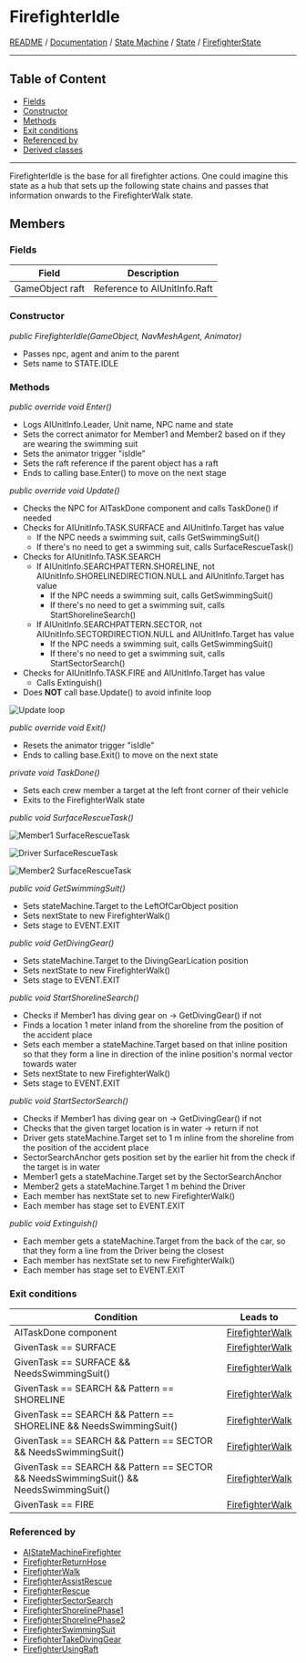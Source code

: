 # FirefighterIdle

[README](../../../../../README.md) / [Documentation](../../../../Documentation.md) / [State Machine](../../../StateMachine.md) / [State](../../State.md) / [FirefighterState](FirefighterState.md)

---

## Table of Content

- [Fields](#fields)
- [Constructor](#constructor)
- [Methods](#methods)
- [Exit conditions](#exit-conditions)
- [Referenced by](#referenced-by)
- [Derived classes](#derived-classes)

---

FirefighterIdle is the base for all firefighter actions. One could imagine this state as a hub that sets up the following state chains and passes that information onwards to the FirefighterWalk state.

## Members

### Fields

| Field | Description |
| --- | --- |
| GameObject raft | Reference to AIUnitInfo.Raft |

### Constructor

_public FirefighterIdle(GameObject, NavMeshAgent, Animator)_
- Passes npc, agent and anim to the parent
- Sets name to STATE.IDLE

### Methods

_public override void Enter()_
- Logs AIUnitInfo.Leader, Unit name, NPC name and state
- Sets the correct animator for Member1 and Member2 based on if they are wearing the swimming suit
- Sets the animator trigger "isIdle"
- Sets the raft reference if the parent object has a raft
- Ends to calling base.Enter() to move on the next stage

_public override void Update()_
- Checks the NPC for AITaskDone component and calls TaskDone() if needed
- Checks for AIUnitInfo.TASK.SURFACE and AIUnitInfo.Target has value
    - If the NPC needs a swimming suit, calls GetSwimmingSuit()
    - If there's no need to get a swimming suit, calls SurfaceRescueTask()
- Checks for AIUnitInfo.TASK.SEARCH
    - If AIUnitInfo.SEARCHPATTERN.SHORELINE, not AIUnitInfo.SHORELINEDIRECTION.NULL and AIUnitInfo.Target has value
        - If the NPC needs a swimming suit, calls GetSwimmingSuit()
        - If there's no need to get a swimming suit, calls StartShorelineSearch()
    - If AIUnitInfo.SEARCHPATTERN.SECTOR, not AIUnitInfo.SECTORDIRECTION.NULL and AIUnitInfo.Target has value
        - If the NPC needs a swimming suit, calls GetSwimmingSuit()
        - If there's no need to get a swimming suit, calls StartSectorSearch()
- Checks for AIUnitInfo.TASK.FIRE and AIUnitInfo.Target has value
    - Calls Extinguish()
- Does **NOT** call base.Update() to avoid infinite loop

![Update loop](../../../../Images/FirefighterIdleUpdate.png)

_public override void Exit()_
- Resets the animator trigger "isIdle"
- Ends to calling base.Exit() to move on the next state

_private void TaskDone()_
- Sets each crew member a target at the left front corner of their vehicle
- Exits to the FirefighterWalk state

_public void SurfaceRescueTask()_

![Member1 SurfaceRescueTask](../../../../Images/FirefighterIdleSurfaceRescueTaskMember1.png)

![Driver SurfaceRescueTask](../../../../Images/FirefighterIdleSurfaceRescueTaskDriver.png)

![Member2 SurfaceRescueTask](../../../../Images/FirefighterIdleSurfaceRescueTaskMember2.png)


_public void GetSwimmingSuit()_
- Sets stateMachine.Target to the LeftOfCarObject position
- Sets nextState to new FirefighterWalk()
- Sets stage to EVENT.EXIT

_public void GetDivingGear()_
- Sets stateMachine.Target to the DivingGearLication position
- Sets nextState to new FirefighterWalk()
- Sets stage to EVENT.EXIT

_public void StartShorelineSearch()_
- Checks if Member1 has diving gear on -> GetDivingGear() if not
- Finds a location 1 meter inland from the shoreline from the position of the accident place
- Sets each member a stateMachine.Target based on that inline position so that they form a line in direction of the inline position's normal vector towards water
- Sets nextState to new FirefighterWalk()
- Sets stage to EVENT.EXIT

_public void StartSectorSearch()_
- Checks if Member1 has diving gear on -> GetDivingGear() if not
- Checks that the given target location is in water -> return if not
- Driver gets stateMachine.Target set to 1 m inline from the shoreline from the position of the accident place
- SectorSearchAnchor gets position set by the earlier hit from the check if the target is in water
- Member1 gets a stateMachine.Target set by the SectorSearchAnchor
- Member2 gets a stateMachine.Target 1 m behind the Driver
- Each member has nextState set to new FirefighterWalk()
- Each member has stage set to EVENT.EXIT

_public void Extinguish()_
- Each member gets a stateMachine.Target from the back of the car, so that they form a line from the Driver being the closest
- Each member has nextState set to new FirefighterWalk()
- Each member has stage set to EVENT.EXIT

### Exit conditions

| Condition | Leads to |
| --- | --- |
| AITaskDone component | [FirefighterWalk](FirefighterWalk.md) |
| GivenTask == SURFACE | [FirefighterWalk](FirefighterWalk.md) |
| GivenTask == SURFACE && NeedsSwimmingSuit() | [FirefighterWalk](FirefighterWalk.md) |
| GivenTask == SEARCH && Pattern == SHORELINE | [FirefighterWalk](FirefighterWalk.md) |
| GivenTask == SEARCH && Pattern == SHORELINE && NeedsSwimmingSuit() | [FirefighterWalk](FirefighterWalk.md) |
| GivenTask == SEARCH && Pattern == SECTOR && NeedsSwimmingSuit() | [FirefighterWalk](FirefighterWalk.md) |
| GivenTask == SEARCH && Pattern == SECTOR && NeedsSwimmingSuit() && NeedsSwimmingSuit() | [FirefighterWalk](FirefighterWalk.md) |
| GivenTask == FIRE | [FirefighterWalk](FirefighterWalk.md) |

### Referenced by

- [AIStateMachineFirefighter](../../../AIStateMachineFirefighter.md)
- [FirefighterReturnHose](Extinguish/FirefighterReturnHose.md)
- [FirefighterWalk](FirefighterWalk.md)
- [FirefighterAssistRescue](SurfaceRescue/FirefighterAssistRescue.md)
- [FirefighterRescue](SurfaceRescue/FirefighterRescue.md)
- [FirefighterSectorSearch](SurfaceRescue/FirefighterSectorSearch.md)
- [FirefighterShorelinePhase1](SurfaceRescue/FirefighterShorelinePhase1.md)
- [FirefighterShorelinePhase2](SurfaceRescue/FirefighterShorelinePhase2.md)
- [FirefighterSwimmingSuit](SurfaceRescue/FirefighterSwimmingSuit.md)
- [FirefighterTakeDivingGear](SurfaceRescue/FirefighterTakeDivingGear.md)
- [FirefighterUsingRaft](SurfaceRescue/FirefighterUsingRaft.md)
